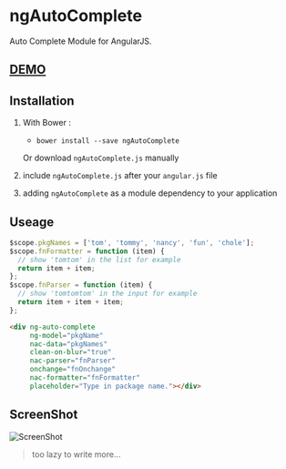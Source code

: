 # ngAutoComplete
Auto Complete Module for AngularJS.

## [DEMO](//tommyfok.github.io/ngAutoComplete/demo.html)

## Installation
1. With Bower :
   - `bower install --save ngAutoComplete`

   Or download `ngAutoComplete.js` manually

2. include `ngAutoComplete.js` after your `angular.js` file

3. adding `ngAutoComplete` as a module dependency to your application

## Useage
```javascript
$scope.pkgNames = ['tom', 'tommy', 'nancy', 'fun', 'chole'];
$scope.fnFormatter = function (item) {
  // show 'tomtom' in the list for example
  return item + item;
};
$scope.fnParser = function (item) {
  // show 'tomtomtom' in the input for example
  return item + item + item;
};
```
```html
<div ng-auto-complete
     ng-model="pkgName"
     nac-data="pkgNames"
     clean-on-blur="true"
     nac-parser="fnParser"
     onchange="fnOnchange"
     nac-formatter="fnFormatter"
     placeholder="Type in package name."></div>
```
## ScreenShot
![ScreenShot](https://tommyfok.github.io/ngAutoComplete/screenshot.png)
> too lazy to write more...
